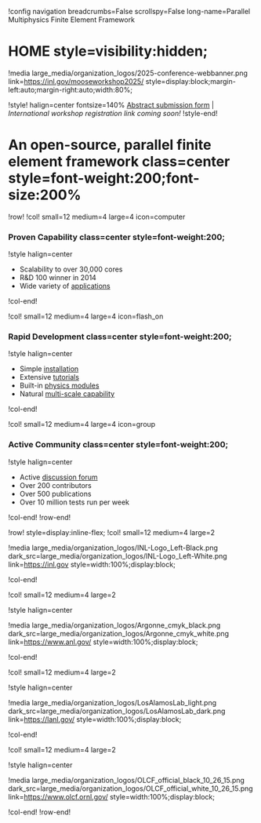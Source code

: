 !config navigation breadcrumbs=False scrollspy=False long-name=Parallel Multiphysics Finite Element Framework

# HOME style=visibility:hidden;

!media large_media/organization_logos/2025-conference-webbanner.png link=https://inl.gov/mooseworkshop2025/ style=display:block;margin-left:auto;margin-right:auto;width:80%;

!style! halign=center fontsize=140%
[Abstract submission form](https://inlhrfedramp.gov1.qualtrics.com/jfe/form/SV_1zeoLEagiVVm9wO)
| *International workshop registration link coming soon!*
!style-end!

<!-- disable while condference banner is in place
!media media/moose_logo.png style=display:block;margin-left:auto;margin-right:auto;width:60%;
-->

<!-- disable while condference banner is in place
!style halign=center fontsize=120% color=0.5 0.5 0.5
Multiphysics Object-Oriented Simulation Environment
-->

# An open-source, parallel finite element framework class=center style=font-weight:200;font-size:200%

<!-- disable while conference banner is in place
!media large_media/gallery/twist_white.webm quicktime=large_media/gallery/twist_white.mp4 style=width:100%; controls=False autoplay=True loop=True
-->

!row!
!col! small=12 medium=4 large=4 icon=computer
### Proven Capability class=center style=font-weight:200;

!style halign=center

- Scalability to over 30,000 cores
- R&D 100 winner in 2014
- Wide variety of [applications](application_usage/tracked_apps.md)

!col-end!

!col! small=12 medium=4 large=4 icon=flash_on
### Rapid Development class=center style=font-weight:200;

!style halign=center

- Simple [installation](getting_started/installation/index.md)
- Extensive [tutorials](getting_started/examples_and_tutorials/index.md)
- Built-in [physics modules](modules/index.md)
- Natural [multi-scale capability](syntax/MultiApps/index.md)

!col-end!

!col! small=12 medium=4 large=4 icon=group
### Active Community class=center style=font-weight:200;

!style halign=center

- Active [discussion forum](https://github.com/idaholab/moose/discussions)
- Over 200 contributors
- Over 500 publications
- Over 10 million tests run per week

!col-end!
!row-end!

!row! style=display:inline-flex;
!col! small=12 medium=4 large=2

!media large_media/organization_logos/INL-Logo_Left-Black.png dark_src=large_media/organization_logos/INL-Logo_Left-White.png link=https://inl.gov style=width:100%;display:block;

!col-end!

!col! small=12 medium=4 large=2

!style halign=center

!media large_media/organization_logos/Argonne_cmyk_black.png dark_src=large_media/organization_logos/Argonne_cmyk_white.png link=https://www.anl.gov/ style=width:100%;display:block;

!col-end!

!col! small=12 medium=4 large=2

!style halign=center

!media large_media/organization_logos/LosAlamosLab_light.png dark_src=large_media/organization_logos/LosAlamosLab_dark.png link=https://lanl.gov/ style=width:100%;display:block;

!col-end!

!col! small=12 medium=4 large=2

!style halign=center

!media large_media/organization_logos/OLCF_official_black_10_26_15.png dark_src=large_media/organization_logos/OLCF_official_white_10_26_15.png link=https://www.olcf.ornl.gov/ style=width:100%;display:block;

!col-end!
!row-end!






